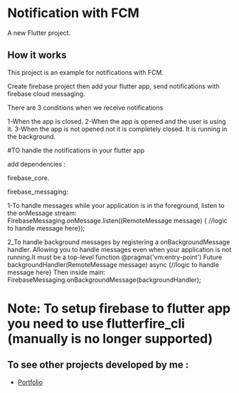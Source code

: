 # Notification with FCM

A new Flutter project.

## How it works

This project is an example for notifications with FCM.

Create firebase project then add your flutter app, send notifications with firebase cloud messaging.

There are 3 conditions when we receive notifications

1-When the app is closed.
2-When the app is opened and the user is using it.
3-When the app is not opened not it is completely closed. It is running in the background.

#TO handle the notifications in your flutter app

add dependencies :

firebase_core.

firebase_messaging:

  1-To handle messages while your application is in the foreground, listen to the onMessage stream:
     FirebaseMessaging.onMessage.listen((RemoteMessage message) { //logic to handle message here});
     
  2_To handle background messages by registering a onBackgroundMessage handler.
    Allowing you to handle messages even when your application is not running.It must be a top-level function
    @pragma('vm:entry-point')
    Future<void> backgroundHandler(RemoteMessage message) async {//logic to handle message here}
    Then inside main:
    FirebaseMessaging.onBackgroundMessage(backgroundHandler);

 # Note: To setup firebase to flutter app you need to use flutterfire_cli (manually is no longer supported)     

 ## To see other projects developed by me :

- [Portfolio](https://nadeemze.github.io/Portfolio/)
